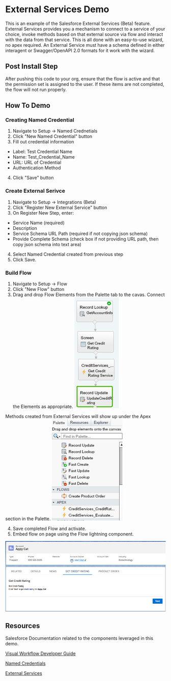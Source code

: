 # External Services Demo
This is an example of the Salesforce External Services (Beta) feature.  External Services provides you a mechanism to connect to a service of your choice, invoke methods based on that external source via flow and interact with the data from that service. This is all done with an easy-to-use wizard, no apex required.  An External Service must have a schema defined in either interagent or Swagger/OpenAPI 2.0 formats for it work with the wizard.

## Post Install Step
After pushing this code to your org, ensure that the flow is active and that the permission set is assigned to the user. If these items are not completed, the flow will not run properly.

## How To Demo

### Creating Named Credential 
1. Navigate to Setup -> Named Crednetials
2. Click "New Named Credential" button
3. Fill out credential information
  * Label: Test Credential Name
  * Name: Test_Credential_Name
  * URL: URL of Credential
  * Authentication Method
4. Click "Save" button

### Create External Serivce
1. Navigate to Setup -> Integrations (Beta)
2. Click "Register New External Service" button
3. On Register New Step, enter: 
  * Service Name (required)
  * Description
  * Service Schema URL Path (required if not copying json schema)
  * Provide Complete Schema (check box if not providing URL path, then copy json schema into text area)
4. Select Named Credential created from previous step
5. Click Save.

### Build Flow
1. Navigate to Setup -> Flow
2. Click "New Flow" button
3. Drag and drop Flow Elements from the Palette tab to the cavas. Connect the Elements as appropriate. 
![Flow Canvas](./images/FlowCanvas.png)

  Methods created from External Services will show up under the Apex section in the Palette. 
  ![Flow Palette](./images/Flowpalette.png) 


4. Save completed Flow and activate.
5. Embed flow on page using the Flow lightning component.

![Flow Embedded on Account Page](./images/FlowEmbedded.png)

## Resources
Salesforce Documentation related to the components leveraged in this demo.

[Visual Workflow Developer Guide](https://developer.salesforce.com/docs/atlas.en-us.salesforce_vpm_guide.meta/salesforce_vpm_guide/vpm_intro.htm)

[Named Credentials](https://developer.salesforce.com/docs/atlas.en-us.apexcode.meta/apexcode/apex_callouts_named_credentials.htm)

[External Services](https://help.salesforce.com/articleView?id=external_services.htm)




